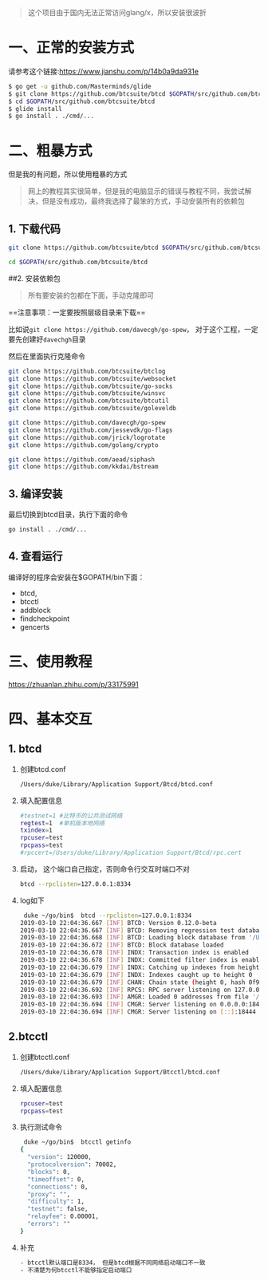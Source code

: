 > 这个项目由于国内无法正常访问glang/x，所以安装很波折



# 一、正常的安装方式

请参考这个链接:https://www.jianshu.com/p/14b0a9da931e

```sh
$ go get -u github.com/Masterminds/glide
$ git clone https://github.com/btcsuite/btcd $GOPATH/src/github.com/btcsuite/btcd
$ cd $GOPATH/src/github.com/btcsuite/btcd
$ glide install
$ go install . ./cmd/...
```







# 二、粗暴方式

但是我的有问题，所以使用粗暴的方式



>  网上的教程其实很简单，但是我的电脑显示的错误与教程不同，我尝试解决，但是没有成功，最终我选择了最笨的方式，手动安装所有的依赖包



## 1. 下载代码

```sh
git clone https://github.com/btcsuite/btcd $GOPATH/src/github.com/btcsuite/btcd

cd $GOPATH/src/github.com/btcsuite/btcd
```



##2. 安装依赖包

> 所有要安装的包都在下面，手动克隆即可

==注意事项：一定要按照层级目录来下载==

比如说`git clone https://github.com/davecgh/go-spew`， 对于这个工程，一定要先创建好`davechgh`目录

然后在里面执行克隆命令

```sh
git clone https://github.com/btcsuite/btclog
git clone https://github.com/btcsuite/websocket
git clone https://github.com/btcsuite/go-socks
git clone https://github.com/btcsuite/winsvc
git clone https://github.com/btcsuite/btcutil
git clone https://github.com/btcsuite/goleveldb

git clone https://github.com/davecgh/go-spew
git clone https://github.com/jessevdk/go-flags
git clone https://github.com/jrick/logrotate
git clone https://github.com/golang/crypto

git clone https://github.com/aead/siphash
git clone https://github.com/kkdai/bstream
```



## 3. 编译安装

最后切换到btcd目录，执行下面的命令

```sh
go install . ./cmd/...
```



## 4. 查看运行

编译好的程序会安装在$GOPATH/bin下面：

- btcd,
- btcctl
- addblock
- findcheckpoint
- gencerts









# 三、使用教程

https://zhuanlan.zhihu.com/p/33175991







# 四、基本交互

## 1. btcd

1. 创建btcd.conf

   ```sh
   /Users/duke/Library/Application Support/Btcd/btcd.conf
   ```

   

2. 填入配置信息

   ```sh
   #testnet=1 #比特币的公共测试网络
   regtest=1  #单机版本地网络
   txindex=1
   rpcuser=test
   rpcpass=test
   #rpccert=/Users/duke/Library/Application Support/Btcd/rpc.cert
   ```

3. 启动， 这个端口自己指定，否则命令行交互时端口不对

   ```sh
   btcd --rpclisten=127.0.0.1:8334
   ```

4. log如下

   ```sh
    duke ~/go/bin$  btcd --rpclisten=127.0.0.1:8334
   2019-03-10 22:04:36.667 [INF] BTCD: Version 0.12.0-beta
   2019-03-10 22:04:36.667 [INF] BTCD: Removing regression test database from '/Users/duke/Library/Application Support/Btcd/data/regtest/blocks_ffldb'
   2019-03-10 22:04:36.668 [INF] BTCD: Loading block database from '/Users/duke/Library/Application Support/Btcd/data/regtest/blocks_ffldb'
   2019-03-10 22:04:36.672 [INF] BTCD: Block database loaded
   2019-03-10 22:04:36.678 [INF] INDX: Transaction index is enabled
   2019-03-10 22:04:36.678 [INF] INDX: Committed filter index is enabled
   2019-03-10 22:04:36.679 [INF] INDX: Catching up indexes from height -1 to 0
   2019-03-10 22:04:36.679 [INF] INDX: Indexes caught up to height 0
   2019-03-10 22:04:36.679 [INF] CHAN: Chain state (height 0, hash 0f9188f13cb7b2c71f2a335e3a4fc328bf5beb436012afca590b1a11466e2206, totaltx 1, work 2)
   2019-03-10 22:04:36.692 [INF] RPCS: RPC server listening on 127.0.0.1:8334
   2019-03-10 22:04:36.693 [INF] AMGR: Loaded 0 addresses from file '/Users/duke/Library/Application Support/Btcd/data/regtest/peers.json'
   2019-03-10 22:04:36.694 [INF] CMGR: Server listening on 0.0.0.0:18444
   2019-03-10 22:04:36.694 [INF] CMGR: Server listening on [::]:18444
   
   
   ```

   



## 2.btcctl

1. 创建btcctl.conf

   ```sh
   /Users/duke/Library/Application Support/Btcctl/btcd.conf
   ```

   

2. 填入配置信息

   ```sh
   rpcuser=test
   rpcpass=test
   ```

   

3. 执行测试命令

   ```sh
    duke ~/go/bin$  btcctl getinfo
   {
     "version": 120000,
     "protocolversion": 70002,
     "blocks": 0,
     "timeoffset": 0,
     "connections": 0,
     "proxy": "",
     "difficulty": 1,
     "testnet": false,
     "relayfee": 0.00001,
     "errors": ""
   }
   ```

4. 补充

   ```sh
   - btcctl默认端口是8334， 但是btcd根据不同网络启动端口不一致
   - 不清楚为何btcctl不能够指定启动端口
   ```

   
